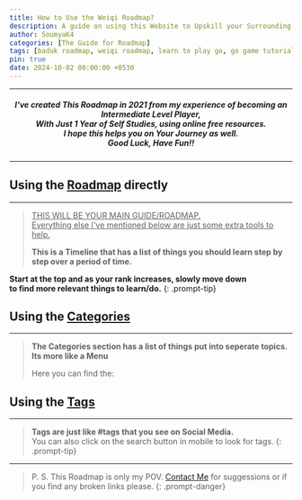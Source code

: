 ```yaml
---
title: How to Use the Weiqi Roadmap?
description: A guide on using this Website to Upskill your Surrounding Game 
author: SoumyaK4
categories: [The Guide for Roadmap]
tags: [baduk roadmap, weiqi roadmap, learn to play go, go game tutorial, the surrounding game]
pin: true
date: 2024-10-02 00:00:00 +0530
---
```


<hr>
<h5 style="text-align: center">
    I've created This Roadmap in 2021 from my experience of becoming an Intermediate Level Player, <br>
    With Just 1 Year of Self Studies, using online free resources.<br />
    I hope this helps you on Your Journey as well. <br>
    <b>Good Luck, Have Fun!!</b>
</h5> 
<hr>

## Using the [Roadmap](/roadmap) directly
<hr>

> <u>THIS WILL BE YOUR MAIN GUIDE/ROADMAP. <br> Everything else I've mentioned below are just some extra tools to help.</u>
> 
> **This is a Timeline that has a list of things you should learn step by step over a period of time.**
>
**Start at the top and as your rank increases, slowly move down <br>to find more relevant things to learn/do.**
{: .prompt-tip}

## Using the [Categories](/categories)
<hr>

> **The Categories section has a list of things put into seperate topics. Its more like a Menu**
> 
> Here you can find the: <br>
<!-- > [DDK Menu](/categories/ddk-menu), [SDK Menu](/categories/sdk-menu), [Resources List](/categories/the-online-resources), etc. -->
<!-- {: .prompt-tip} -->

## Using the [Tags](/tags)
<hr>

> **Tags are just like #tags that you see on Social Media.** <br>
> You can also click on the search button in mobile to look for tags.
{: .prompt-tip}

<hr>

> P. S. This Roadmap is only my POV. <a href='https://t.me/SoumyaK4/' target="_blank">Contact Me</a> for suggessions or if you find any broken links please.
{: .prompt-danger}
